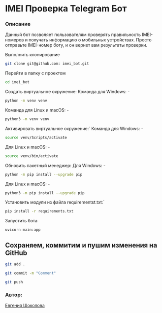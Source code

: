 # IMEI Проверка Telegram Бот

### Описание

Данный бот позволяет пользователям проверять правильность IMEI-номеров и получать информацию о мобильных устройствах. Просто отправьте IMEI-номер боту, и он вернет вам результаты проверки.



Выполнить клонирование
```bash
git clone git@github.com: imei_bot.git
```
Перейти в папку с проектом
```bash
cd imei_bot
```
Создать виртуальное окружение:
   Команда для Windows: -
```bash
python -m venv venv
```
Команда для Linux и macOS: - 
```bash
python3 -m venv venv
```
Активировать виртуальное окружение:`
   Команда для Windows: -
```bash
source venv/Scripts/activate
```
Для Linux и macOS: -
```bash
source venv/bin/activate
```
Обновить пакетный менеджер:
   Для Windows: -
```bash
python -m pip install --upgrade pip
```
Для Linux и macOS: -
```bash
python3 -m pip install --upgrade pip
```
Установить модули из файла requirementst.txt:`
```bash
pip install -r requirements.txt
```
Запустить бота
```bash
uvicorn main:app
```

## Сохраняем, коммитим и пушим изменения на GitHub
```bash
git add .
```
```bash
git commit -m "Comment"
```
```bash
git push
```

### Автор:
[Евгения Шоколова](https://github.com/Evgeniya-Shokolova)